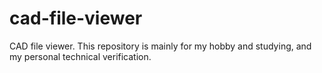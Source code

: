 # cad-file-viewer
CAD file viewer.
This repository is mainly for my hobby and studying, and my personal technical verification.